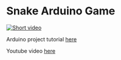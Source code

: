 # Snake Arduino Game

[![Short video](https://img.youtube.com/vi/AzQ-6h4XL_0/0.jpg)](https://bit.ly/3gtQbrY)

Arduino project tutorial [here](https://bit.ly/3uvg2bc "arduino project")

Youtube video [here](https://bit.ly/3gtQbrY "YT")
